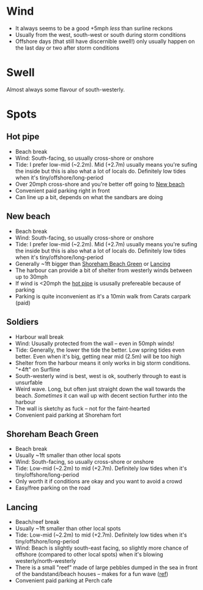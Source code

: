 # Wind

- It always seems to be a good +5mph _less_ than surline reckons
- Usually from the west, south-west or south during storm conditions
- Offshore days (that still have discernible swell!) only usually happen on the last day or two after storm conditions

# Swell

Almost always some flavour of south-westerly.

# Spots

## Hot pipe
- Beach break
- Wind: South-facing, so usually cross-shore or onshore
- Tide: I prefer low-mid (~2.2m). Mid (+2.7m) usually means you're sufing the inside but this is also what a lot of locals do. Definitely low tides when it's tiny/offshore/long-period
- Over 20mph cross-shore and you're better off going to [New beach](#new-beach)
- Convenient paid parking right in front
- Can line up a bit, depends on what the sandbars are doing

## New beach
- Beach break
- Wind: South-facing, so usually cross-shore or onshore
- Tide: I prefer low-mid (~2.2m). Mid (+2.7m) usually means you're sufing the inside but this is also what a lot of locals do. Definitely low tides when it's tiny/offshore/long-period
- Generally ~1ft bigger than [Shoreham Beach Green](#shoreham-beach-green) or [Lancing](#lancing)
- The harbour can provide a bit of shelter from westerly winds between up to 30mph
- If wind is <20mph the [hot pipe](#hot-pipe) is ususally prefereable because of parking
- Parking is quite inconvenient as it's a 10min walk from Carats carpark (paid)

## Soldiers
- Harbour wall break
- Wind: Ususally protected from the wall – even in 50mph winds!
- Tide: Generally, the lower the tide the better. Low spring tides even better. Even when it's big, getting near mid (2.5m) will be too high
- Shelter from the harbour means it only works in big storm conditions. "+4ft" on Surfline 
- South-westerly wind is best, west is ok, southerly through to east is unsurfable
- Weird wave. Long, but often just straight down the wall towards the beach. _Sometimes_ it can wall up with decent section further into the harbour
- The wall is sketchy as fuck – not for the faint-hearted
- Convenient paid parking at Shoreham fort

## Shoreham Beach Green
- Beach break
- Usually ~1ft smaller than other local spots
- Wind: South-facing, so usually cross-shore or onshore
- Tide: Low-mid (~2.2m) to mid (+2.7m). Definitely low tides when it's tiny/offshore/long-period
- Only worth it if conditions are okay and you want to avoid a crowd
- Easy/free parking on the road

## Lancing
- Beach/reef break
- Usually ~1ft smaller than other local spots
- Tide: Low-mid (~2.2m) to mid (+2.7m). Definitely low tides when it's tiny/offshore/long-period
- Wind: Beach is slightly south-east facing, so slightly more chance of offshore (compared to other local spots) when it's blowing westerly/north-westerly
- There is a small "reef" made of large pebbles dumped in the sea in front of the bandstand/beach houses – makes for a fun wave ([ref](https://user-images.githubusercontent.com/1469659/215808430-bfdaadf8-0ec6-469e-a470-866f9981249d.jpeg))
- Convenient paid parking at Perch cafe
